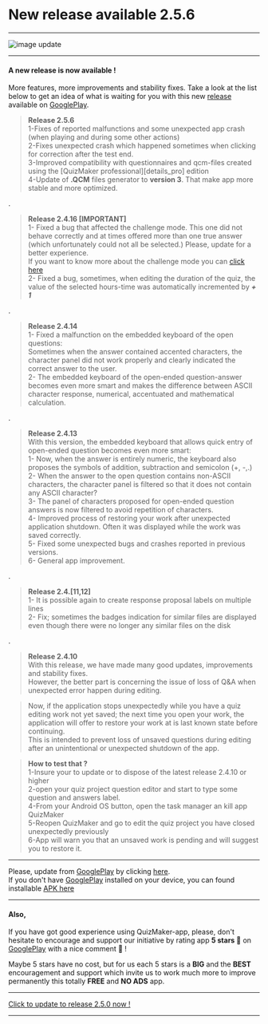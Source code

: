 # New release available 2.5.6

---
![image update][image]  

---

#### A new release is now available !
More features, more improvements and stability fixes. Take a look at the list below to get an idea of what is waiting for you with this new [release][GooglePlay] available on [GooglePlay].  

> **Release 2.5.6**  
1-Fixes of reported malfunctions and some unexpected app crash (when playing and during some other actions)  
2-Fixes unexpected crash which happened sometimes when clicking for correction after the test end.  
3-Improved compatibility with questionnaires and qcm-files created using the [QuizMaker professional][details_pro] edition  
4-Update of **.QCM** files generator to **version 3**. That make app more stable and more optimized.  

.

> **Release 2.4.16 [IMPORTANT]**  
1- Fixed a bug that affected the challenge mode. This one did not behave correctly and at times offered more than one true answer (which unfortunately could not all be selected.) Please, update for a better experience.  
If you want to know more about the challenge mode you can [click here](https://qcmmaker.qmakertech.com/notifications/play-modes/body.md)  
2- Fixed a bug, sometimes, when editing the duration of the quiz, the value of the selected hours-time was automatically incremented by _**+ 1**_

.

> **Release 2.4.14**  
1- Fixed a malfunction on the embedded keyboard of the open questions:  
Sometimes when the answer contained accented characters, the character panel did not work properly and clearly indicated the correct answer to the user.  
2- The embedded keyboard of the open-ended question-answer becomes even more smart and makes the difference between ASCII character response, numerical, accentuated and mathematical calculation.  

. 

> **Release 2.4.13**  
With this version, the embedded keyboard that allows quick entry of open-ended question becomes even more smart:  
1- Now, when the answer is entirely numeric, the keyboard also proposes the symbols of addition, subtraction and semicolon (+, -,.)  
2- When the answer to the open question contains non-ASCII characters, the character panel is filtered so that it does not contain any ASCII character?  
3- The panel of characters proposed for open-ended question answers is now filtered to avoid repetition of characters.  
4- Improved process of restoring your work after unexpected application shutdown. Often it was displayed while the work was saved correctly.  
5- Fixed some unexpected bugs and crashes reported in previous versions.  
6- General app improvement.  

.

> **Release 2.4.[11,12]**  
1- It is possible again to create response proposal labels on multiple lines  
2- Fix; sometimes the badges indication for similar files are displayed even though there were no longer any similar files on the disk  
  
.

> **Release 2.4.10**  
With this release, we have made many good updates, improvements and stability fixes.  
However, the better part is concerning the issue of loss of Q&A when unexpected error happen during editing.  

>Now, if the application stops unexpectedly while you have a quiz editing work not yet saved; the next time you open your work, the application will offer to restore your work at is last known state before continuing.  
This is intended to prevent loss of unsaved questions during editing after an unintentional or unexpected shutdown of the app.

> **How to test that ?**  
   1-Insure your to update or to dispose of the latest release 2.4.10 or higher  
   2-open your quiz project question editor and start to type some question and answers label.  
   4-From your Android OS button, open the task manager an kill app QuizMaker  
   5-Reopen QuizMaker and go to edit the quiz project you have closed unexpectedly previously  
   6-App will warn you that an unsaved work is pending and will suggest you to restore it.

---

Please, update from [GooglePlay] by clicking [here][GooglePlay].  
If you don't have [GooglePlay] installed on your device, you can found installable [APK here][apk]  

---

#### Also,
If you have got good experience using QuizMaker-app, please, don't hesitate to encourage and support our initiative by rating app **5 stars 🌟** on [GooglePlay] with a nice comment 🙂 !  

Maybe 5 stars have no cost,  but for us each 5 stars is a **BIG** and the **BEST** encouragement and support which invite us to work much more to improve permanently this totally **FREE** and **NO ADS** app.

---
 [Click to update to release 2.5.0 now !][GooglePlay]

---

[GooglePlay]: https://play.google.com/store/apps/details?id=com.devup.qcm.maker
[image]: https://qcmmaker.qmakertech.com/notifications/app-update/resources/upgrade2.png
[apk]: https://qcmmaker.qmakertech.com/notifications/app-update/resources/qcmmaker-release.apk
